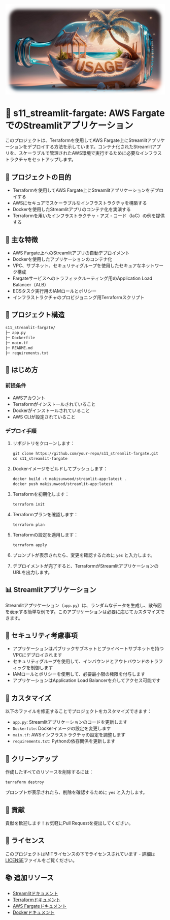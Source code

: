 ![Architecture Diagram](https://raw.githubusercontent.com/Sunwood-ai-labs/aws-terraform-sandbox/main/docs/USAGE_04.png)

# 🚀 s11_streamlit-fargate: AWS FargateでのStreamlitアプリケーション

このプロジェクトは、Terraformを使用してAWS Fargate上にStreamlitアプリケーションをデプロイする方法を示しています。コンテナ化されたStreamlitアプリを、スケーラブルで管理されたAWS環境で実行するために必要なインフラストラクチャをセットアップします。

## 🎯 プロジェクトの目的

- Terraformを使用してAWS Fargate上にStreamlitアプリケーションをデプロイする
- AWSにセキュアでスケーラブルなインフラストラクチャを構築する
- Dockerを使用したStreamlitアプリのコンテナ化を実演する
- Terraformを用いたインフラストラクチャ・アズ・コード（IaC）の例を提供する

## 🌟 主な特徴

- AWS Fargate上へのStreamlitアプリの自動デプロイメント
- Dockerを使用したアプリケーションのコンテナ化
- VPC、サブネット、セキュリティグループを使用したセキュアなネットワーク構成
- Fargateサービスへのトラフィックルーティング用のApplication Load Balancer（ALB）
- ECSタスク実行用のIAMロールとポリシー
- インフラストラクチャのプロビジョニング用Terraformスクリプト

## 📁 プロジェクト構造

```
s11_streamlit-fargate/
├─ app.py
├─ Dockerfile
├─ main.tf
├─ README.md
├─ requirements.txt
```

## 🚀 はじめ方

### 前提条件

- AWSアカウント
- Terraformがインストールされていること
- Dockerがインストールされていること
- AWS CLIが設定されていること

### デプロイ手順

1. リポジトリをクローンします：
   ```
   git clone https://github.com/your-repo/s11_streamlit-fargate.git
   cd s11_streamlit-fargate
   ```

2. Dockerイメージをビルドしてプッシュします：
   ```
   docker build -t makisunwood/streamlit-app:latest .
   docker push makisunwood/streamlit-app:latest
   ```

3. Terraformを初期化します：
   ```
   terraform init
   ```

4. Terraformプランを確認します：
   ```
   terraform plan
   ```

5. Terraformの設定を適用します：
   ```
   terraform apply
   ```

6. プロンプトが表示されたら、変更を確認するために `yes` と入力します。

7. デプロイメントが完了すると、TerraformがStreamlitアプリケーションのURLを出力します。

## 📊 Streamlitアプリケーション

Streamlitアプリケーション（`app.py`）は、ランダムなデータを生成し、散布図を表示する簡単な例です。このアプリケーションは必要に応じてカスタマイズできます。

## 🔐 セキュリティ考慮事項

- アプリケーションはパブリックサブネットとプライベートサブネットを持つVPCにデプロイされます
- セキュリティグループを使用して、インバウンドとアウトバウンドのトラフィックを制御します
- IAMロールとポリシーを使用して、必要最小限の権限を付与します
- アプリケーションはApplication Load Balancerを介してアクセス可能です

## 📝 カスタマイズ

以下のファイルを修正することでプロジェクトをカスタマイズできます：

- `app.py`: Streamlitアプリケーションのコードを更新します
- `Dockerfile`: Dockerイメージの設定を変更します
- `main.tf`: AWSインフラストラクチャの設定を調整します
- `requirements.txt`: Pythonの依存関係を更新します

## 🧹 クリーンアップ

作成したすべてのリソースを削除するには：

```
terraform destroy
```

プロンプトが表示されたら、削除を確認するために `yes` と入力します。

## 🤝 貢献

貢献を歓迎します！お気軽にPull Requestを提出してください。

## 📜 ライセンス

このプロジェクトはMITライセンスの下でライセンスされています - 詳細は[LICENSE](LICENSE)ファイルをご覧ください。

## 📚 追加リソース

- [Streamlitドキュメント](https://docs.streamlit.io/)
- [Terraformドキュメント](https://www.terraform.io/docs/)
- [AWS Fargateドキュメント](https://docs.aws.amazon.com/fargate/)
- [Dockerドキュメント](https://docs.docker.com/)
